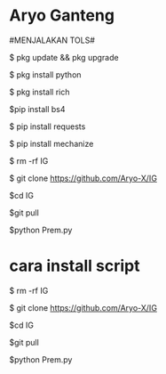 # Aryo Ganteng

#MENJALAKAN TOLS#

$ pkg update && pkg upgrade

$ pkg install python

$ pkg install rich

$pip install bs4

$ pip install requests

$ pip install mechanize

$ rm -rf IG

$ git clone https://github.com/Aryo-X/IG

$cd IG

$git pull

$python Prem.py

# cara install script 
$ rm -rf IG

$ git clone https://github.com/Aryo-X/IG

$cd IG

$git pull

$python Prem.py
